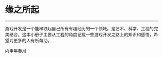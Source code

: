 # 缘之所起



---

游戏开发是一个能串联起自己所有有趣经历的一个领域。是艺术、科学、工程的完美结合。这本小册子主要从工程的角度记载一些游戏开发之路上的知识和感悟，希望对更多的人有所帮助。



丙申年春月